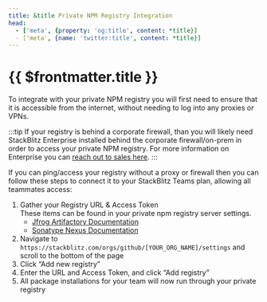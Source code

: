 ```yaml
---
title: &title Private NPM Registry Integration
head:
  - ['meta', {property: 'og:title', content: *title}] 
  - ['meta', {name: 'twitter:title', content: *title}]
---
```


# {{ $frontmatter.title }}

To integrate with your private NPM registry you will first need to ensure that it is accessible from the internet, without needing to log into any proxies or VPNs. 

:::tip
If your registry is behind a corporate firewall, than you will likely need StackBlitz Enterprise installed behind the corporate firewall/on-prem in order to access your private NPM registry. For more information on Enterprise you can [reach out to sales here](https://stackblitz.com/enterprise-contact).
:::

If you can ping/access your registry without a proxy or firewall then you can follow these steps to connect it to your StackBlitz Teams plan, allowing all teammates access:

1. Gather your Registry URL & Access Token<br>
    These items can be found in your private npm registry server settings. 
    - [Jfrog Artifactory Documentation](https://jfrog.com/help/r/jfrog-artifactory-documentation/jfrog-artifactory)
    - [Sonatype Nexus Documentation](https://help.sonatype.com/repomanager3)
2. Navigate to `https://stackblitz.com/orgs/github/[YOUR_ORG_NAME]/settings` and scroll to the bottom of the page
3. Click “Add new registry”
4. Enter the URL and Access Token, and click “Add registry”
5. All package installations for your team will now run through your private registry
